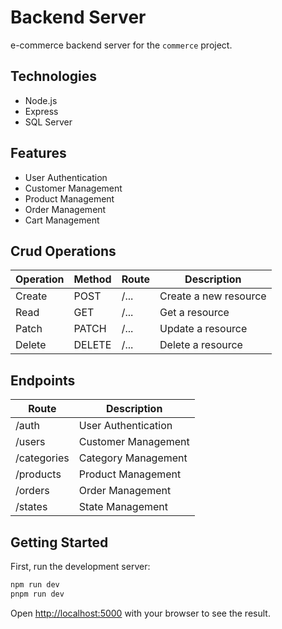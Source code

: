 # Backend Server

e-commerce backend server for the `commerce` project.

## Technologies

- Node.js
- Express
- SQL Server

## Features

- User Authentication
- Customer Management
- Product Management
- Order Management
- Cart Management

## Crud Operations

| Operation | Method | Route | Description           |
|-----------|--------|-------|-----------------------|
| Create    | POST   | /...  | Create a new resource |
| Read      | GET    | /...  | Get a resource        |
| Patch     | PATCH  | /...  | Update a resource     |
| Delete    | DELETE | /...  | Delete a resource     |

## Endpoints

| Route       | Description         |
|-------------|---------------------|
| /auth       | User Authentication |
| /users      | Customer Management |
| /categories | Category Management |
| /products   | Product Management  |
| /orders     | Order Management    |
| /states     | State Management    |

## Getting Started

First, run the development server:

```bash
npm run dev
pnpm run dev
```

Open [http://localhost:5000](http://localhost:5000) with your browser to see the result.


